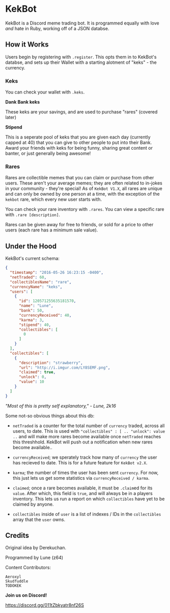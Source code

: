 # KekBot

KekBot is a Discord meme trading bot. It is programmed equally with love *and* hate in Ruby, working off of a JSON databse.

## How it Works

Users begin by registering with `.register`. This opts them in to KekBot's databse, and sets up their Wallet with a starting alotment of "keks" - the currency.

### Keks

You can check your wallet with `.keks`.

**Dank Bank keks** 

These keks are your savings, and are used to purchase "rares" (covered later)

**Stipend**

This is a seperate pool of keks that you are given each day (currently capped at 40) that you can give to other people to put into their Bank. Award your friends with keks for being funny, sharing great content or banter, or just generally being awesome!

### Rares

Rares are collectible memes that you can claim or purchase from other users. These aren't your average memes; they are often related to in-jokes in your community - they're special! As of `KekBot V1.X`, all rares are unique and can only be owned by one person at a time, with the exception of the `kekbot` rare, which every new user starts with.

You can check your rare inventory with `.rares`. You can view a specific rare with `.rare [description]`. 

Rares can be given away for free to friends, or sold for a price to other users (each rare has a minimum sale value).

## Under the Hood

KekBot's current schema:

```json
{
  "timestamp": "2016-05-26 16:23:15 -0400",
  "netTraded": 60,
  "collectiblesName": "rare",
  "currencyName": "keks",
  "users": [
    {
      "id": 120571255635181570,
      "name": "Lune",
      "bank": 50,
      "currencyReceived": 40,
      "karma": 3,
      "stipend": 40,
      "collectibles": [
        0
      ]
    }
  ],
  "collectibles": [
    {
      "description": "strawberry",
      "url": "http://i.imgur.com/LY8SEMF.png",
      "claimed": true,
      "unlock": 0,
      "value": 10
    }
  ]
}
```

*"Most of this is pretty self explanatory," - Lune, 2k16*

Some not-so obvious things about this db:

- `netTraded` is a counter for the total number of `currency` traded, across all users, to date. This is used with `"collectibles" : [ .. "unlock": value ..`  and will make more rares become available once `netTraded` reaches this threshhold. KekBot will push out a notification when new rares become available..

- `currencyReceived`; we sperately track how many of `currency` the user has recieved to date. This is for a future feature for `KekBot v2.X`.

- `karma`; the number of times the user has been sent `currency`. For now, this just lets us get some statistics via `currencyReceived / karma`.

- `claimed`; once a rare becomes available, it must be `.claim`ed for its `value`. After which, this field is `true`, and will always be in a players inventory. This lets us run a report on which `collectibles` have yet to be claimed by anyone.

- `collectibles` inside of `user` is a list of indexes / IDs in the `collectibles` array that the `user` owns.


## Credits

Original idea by Derekuchan.

Programmed by Lune (z64)

Content Contributors:
```
Aeroxyl
Skudfuddle
TODOKEK
```

**Join us on Discord!**

https://discord.gg/011tZbkyatr8nf26S

